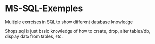 # MS-SQL-Exemples
Multiple exercises in SQL to show different database knowledge

Shops.sql is just basic knowledge of how to create, drop, alter tables/db, display data from tables, etc.
